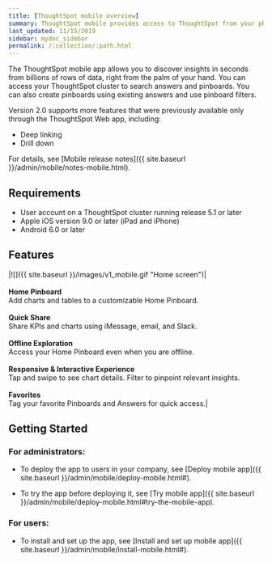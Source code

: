 ```yaml
---
title: [ThoughtSpot mobile overview]
summary: ThoughtSpot mobile provides access to ThoughtSpot from your phone.
last_updated: 11/15/2019
sidebar: mydoc_sidebar
permalink: /:collection/:path.html
---
```

The ThoughtSpot mobile app allows you to discover insights in seconds from billions of rows of data, right from the palm of your hand. You can access your ThoughtSpot cluster to search answers and pinboards. You can also create pinboards using existing answers and use pinboard filters.

Version 2.0 supports more features that were previously available only through the ThoughtSpot Web app, including:

- Deep linking
- Drill down

For details, see [Mobile release notes]({{ site.baseurl }}/admin/mobile/notes-mobile.html).

## Requirements

- User account on a ThoughtSpot cluster running release 5.1 or later
- Apple iOS version 9.0 or later (iPad and iPhone)
- Android 6.0 or later

## Features

|![]({{ site.baseurl }}/images/v1_mobile.gif "Home screen")|<br><br>**Home Pinboard**<br>Add charts and tables to a customizable Home Pinboard.<br><br>**Quick Share**<br>Share KPIs and charts using iMessage, email, and Slack.<br><br>**Offline Exploration**<br>Access your Home Pinboard even when you are offline.<br><br>**Responsive & Interactive Experience**<br>Tap and swipe to see chart details. Filter to pinpoint relevant insights.<br><br>**Favorites**<br>Tag your favorite Pinboards and Answers for quick access.|

## Getting Started

### For administrators:
- To deploy the app to users in your company, see [Deploy mobile app]({{ site.baseurl }}/admin/mobile/deploy-mobile.html#).

- To try the app before deploying it, see [Try mobile app]({{ site.baseurl }}/admin/mobile/deploy-mobile.html#try-the-mobile-app).

### For users:
- To install and set up the app, see [Install and set up mobile app]({{ site.baseurl }}/admin/mobile/install-mobile.html#).
